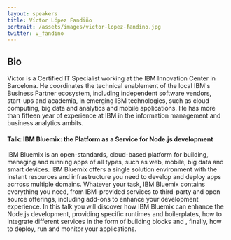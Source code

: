 ```yaml
---
layout: speakers
title: Víctor López Fandiño
portrait: /assets/images/victor-lopez-fandino.jpg
twitter: v_fandino
---
```


## Bio

Víctor is a Certified IT Specialist working at the IBM Innovation Center in Barcelona. He coordinates the technical enablement of the local IBM's Business Partner ecosystem, including independent software vendors, start-ups and academia, in emerging IBM technologies, such as cloud computing, big data and analytics and mobile applications. He has more than fifteen year of experience at IBM in the information management and business analytics ambits.

#### Talk: IBM Bluemix: the Platform as a Service for Node.js development

IBM Bluemix is an open-standards, cloud-based platform for building, managing and running apps of all types, such as web, mobile, big data and smart devices. IBM Bluemix offers a single solution environment with the instant resources and infrastructure you need to develop and deploy apps acrross multiple domains. Whatever your task, IBM Bluemix contains everything you need, from IBM-provided services to third-party and open source offerings, including add-ons to enhance your development experience. In this talk you will discover how IBM Bluemix can enhance the Node.js development, providing specific runtimes and boilerplates, how to integrate different services in the form of building blocks and , finally, how to deploy, run and monitor your applications.
